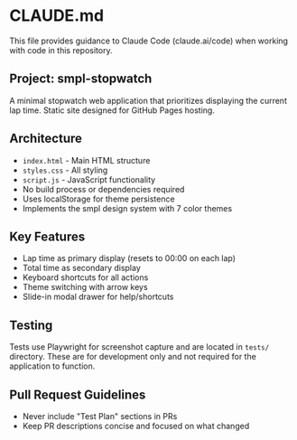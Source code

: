 # CLAUDE.md

This file provides guidance to Claude Code (claude.ai/code) when working with code in this repository.

## Project: smpl-stopwatch

A minimal stopwatch web application that prioritizes displaying the current lap time. Static site designed for GitHub Pages hosting.

## Architecture

- `index.html` - Main HTML structure
- `styles.css` - All styling 
- `script.js` - JavaScript functionality
- No build process or dependencies required
- Uses localStorage for theme persistence
- Implements the smpl design system with 7 color themes

## Key Features

- Lap time as primary display (resets to 00:00 on each lap)
- Total time as secondary display
- Keyboard shortcuts for all actions
- Theme switching with arrow keys
- Slide-in modal drawer for help/shortcuts

## Testing

Tests use Playwright for screenshot capture and are located in `tests/` directory. These are for development only and not required for the application to function.

## Pull Request Guidelines

- Never include "Test Plan" sections in PRs
- Keep PR descriptions concise and focused on what changed
